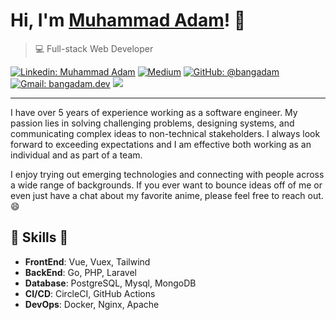 # Hi, I'm [Muhammad Adam](https://bangadam.space)! 👋

>  💻 Full-stack Web Developer

[![Linkedin: Muhammad Adam](https://img.shields.io/badge/-Muhammad%20Adam-blue?style=flat-square&logo=Linkedin&logoColor=white&link=https://www.linkedin.com/in/bangadam/)](https://www.linkedin.com/in/bangadam/)
[![Medium](https://img.shields.io/badge/Medium-12100E?style=for-the-badge&logo=medium&logoColor=white)](https://medium.com/@bangadam-dev)
[![GitHub: @bangadam](https://img.shields.io/github/followers/bangadam?label=follow&style=social)](https://github.com/bangadam)
[![Gmail: bangadam.dev](https://img.shields.io/badge/Gmail-bangadam.dev-red)](mailto:bangadam.dev@gmail.com)
![](https://komarev.com/ghpvc/?username=bangadam)

---

I have over 5 years of experience working as a software engineer.
My passion lies in solving challenging problems, designing systems, and communicating complex ideas to non-technical stakeholders.
I always look forward to exceeding expectations and I am effective both working as an individual and as part of a team.

I enjoy trying out emerging technologies and connecting with people across a wide range of backgrounds. 
If you ever want to bounce ideas off of me or even just have a chat about my favorite anime, please feel free to reach out. 😄

##  🎉 Skills  🎉
- **FrontEnd**: Vue, Vuex, Tailwind
- **BackEnd**: Go, PHP, Laravel
- **Database**: PostgreSQL, Mysql, MongoDB
- **CI/CD**: CircleCI, GitHub Actions
- **DevOps**: Docker, Nginx, Apache
